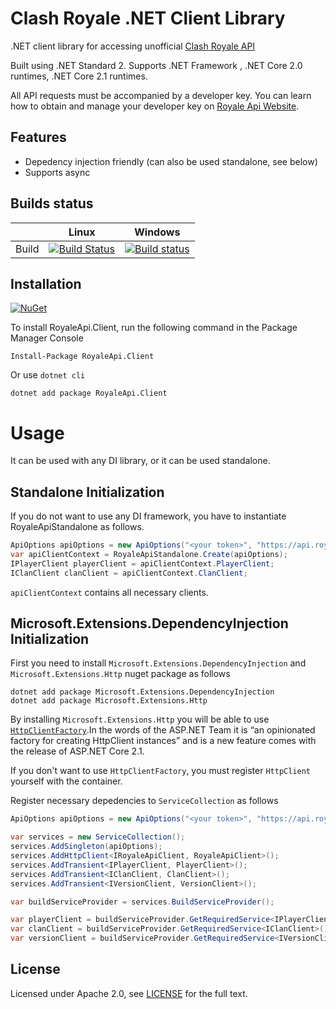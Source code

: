 # Clash Royale .NET Client Library

.NET client library for accessing unofficial [Clash Royale API](https://royaleapi.com/)

Built using .NET Standard 2. Supports .NET Framework , .NET Core 2.0 runtimes, .NET Core 2.1 runtimes.

All API requests must be accompanied by a developer key. You can learn how to obtain and manage your developer key on [Royale Api Website](https://docs.royaleapi.com/#/authentication?id=key-management).

## Features
- Depedency injection friendly (can also be used standalone, see below)
- Supports async

## Builds status

|       | Linux | Windows |
|-------|-------|----------|
| Build | [![Build Status](https://travis-ci-job-status.herokuapp.com/badge/Blind-Striker/clash-royale-client-dotnet/master/linux)](https://travis-ci.org/Blind-Striker/clash-royale-client-dotnet)      | [![Build status](https://ci.appveyor.com/api/projects/status/ogciqii9ek7na1oa?svg=true)](https://ci.appveyor.com/project/Blind-Striker/clash-royale-client-dotnet)     |

## Installation

[![NuGet](https://img.shields.io/nuget/v/RoyaleApi.Client.svg)](https://www.nuget.org/packages/RoyaleApi.Client)

To install RoyaleApi.Client, run the following command in the Package Manager Console

```
Install-Package RoyaleApi.Client
```

Or use `dotnet cli`

```
dotnet add package RoyaleApi.Client
```

# Usage

It can be used with any DI library, or it can be used standalone.

## Standalone Initialization

If you do not want to use any DI framework, you have to instantiate RoyaleApiStandalone as follows.

```csharp
ApiOptions apiOptions = new ApiOptions("<your token>", "https://api.royaleapi.com/");
var apiClientContext = RoyaleApiStandalone.Create(apiOptions);
IPlayerClient playerClient = apiClientContext.PlayerClient;
IClanClient clanClient = apiClientContext.ClanClient;
```

`apiClientContext` contains all necessary clients.

## Microsoft.Extensions.DependencyInjection Initialization

First you need to install `Microsoft.Extensions.DependencyInjection` and `Microsoft.Extensions.Http` nuget package as follows

```
dotnet add package Microsoft.Extensions.DependencyInjection
dotnet add package Microsoft.Extensions.Http
```

By installing `Microsoft.Extensions.Http` you will be able to use [`HttpClientFactory`](https://www.stevejgordon.co.uk/introduction-to-httpclientfactory-aspnetcore).In the words of the ASP.NET Team it is “an opinionated factory for creating HttpClient instances” and is a new feature comes with the release of ASP.NET Core 2.1. 

If you don't want to use `HttpClientFactory`, you must register `HttpClient` yourself with the container.

Register necessary depedencies to `ServiceCollection` as follows

```csharp
ApiOptions apiOptions = new ApiOptions("<your token>", "https://api.royaleapi.com/");

var services = new ServiceCollection();
services.AddSingleton(apiOptions);
services.AddHttpClient<IRoyaleApiClient, RoyaleApiClient>();
services.AddTransient<IPlayerClient, PlayerClient>();
services.AddTransient<IClanClient, ClanClient>();
services.AddTransient<IVersionClient, VersionClient>();

var buildServiceProvider = services.BuildServiceProvider();

var playerClient = buildServiceProvider.GetRequiredService<IPlayerClient>();
var clanClient = buildServiceProvider.GetRequiredService<IClanClient>();
var versionClient = buildServiceProvider.GetRequiredService<IVersionClient>();
```

## License
Licensed under Apache 2.0, see [LICENSE](LICENSE) for the full text.
